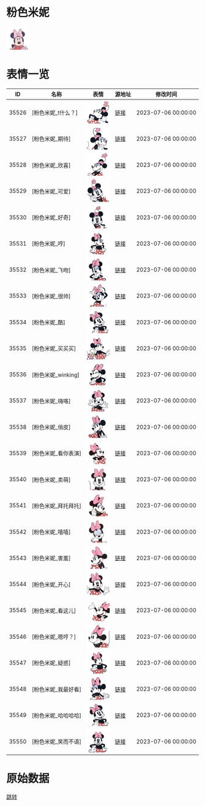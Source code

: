 # 粉色米妮

<img src="./cover.png" height="60" alt="cover" />

# 表情一览

|ID|名称|表情|源地址|修改时间|
|----|----|----|----|----|
|35526|[粉色米妮_t什么？]|<img src="./pic/035526_%5B粉色米妮_t什么？%5D.png" height="60" alt="t什么？"/>|[链接](https://i0.hdslb.com/bfs/garb/dbfe300880f760fc1d8ac3b8e891e42b5fdf1e07.png)|2023-07-06 00:00:00|
|35527|[粉色米妮_期待]|<img src="./pic/035527_%5B粉色米妮_期待%5D.png" height="60" alt="期待"/>|[链接](https://i0.hdslb.com/bfs/garb/7f9443342b8a1b8942820c31953954dd425fa77f.png)|2023-07-06 00:00:00|
|35528|[粉色米妮_欣喜]|<img src="./pic/035528_%5B粉色米妮_欣喜%5D.png" height="60" alt="欣喜"/>|[链接](https://i0.hdslb.com/bfs/garb/2dc7a61b05b1a60be5f224cfeab0ec423e1db161.png)|2023-07-06 00:00:00|
|35529|[粉色米妮_可爱]|<img src="./pic/035529_%5B粉色米妮_可爱%5D.png" height="60" alt="可爱"/>|[链接](https://i0.hdslb.com/bfs/garb/b5d0aeef6920f9c581a0e38069b4b14667f1b280.png)|2023-07-06 00:00:00|
|35530|[粉色米妮_好奇]|<img src="./pic/035530_%5B粉色米妮_好奇%5D.png" height="60" alt="好奇"/>|[链接](https://i0.hdslb.com/bfs/garb/13f88ecb414a0d29b642f57e30d4b9ae68bf0f50.png)|2023-07-06 00:00:00|
|35531|[粉色米妮_哼]|<img src="./pic/035531_%5B粉色米妮_哼%5D.png" height="60" alt="哼"/>|[链接](https://i0.hdslb.com/bfs/garb/99be29f19316e9947c37b21329a546332b667ead.png)|2023-07-06 00:00:00|
|35532|[粉色米妮_飞吻]|<img src="./pic/035532_%5B粉色米妮_飞吻%5D.png" height="60" alt="飞吻"/>|[链接](https://i0.hdslb.com/bfs/garb/4bdb8932f8983e4163ca3778c8b6c672c639cbbc.png)|2023-07-06 00:00:00|
|35533|[粉色米妮_很帅]|<img src="./pic/035533_%5B粉色米妮_很帅%5D.png" height="60" alt="很帅"/>|[链接](https://i0.hdslb.com/bfs/garb/ae4095830930872ae694ee9e8ad0e5f464a0847e.png)|2023-07-06 00:00:00|
|35534|[粉色米妮_酷]|<img src="./pic/035534_%5B粉色米妮_酷%5D.png" height="60" alt="酷"/>|[链接](https://i0.hdslb.com/bfs/garb/fa6f844c6e18deee9ca5fb0b4deb8a2f7b9b4a7f.png)|2023-07-06 00:00:00|
|35535|[粉色米妮_买买买]|<img src="./pic/035535_%5B粉色米妮_买买买%5D.png" height="60" alt="买买买"/>|[链接](https://i0.hdslb.com/bfs/garb/4b80d71d23e81f022df3e1854004ea24b1226536.png)|2023-07-06 00:00:00|
|35536|[粉色米妮_winking]|<img src="./pic/035536_%5B粉色米妮_winking%5D.png" height="60" alt="winking"/>|[链接](https://i0.hdslb.com/bfs/garb/957261a5b7dd3d20682433f56f64defc6d13c700.png)|2023-07-06 00:00:00|
|35537|[粉色米妮_嗨咯]|<img src="./pic/035537_%5B粉色米妮_嗨咯%5D.png" height="60" alt="嗨咯"/>|[链接](https://i0.hdslb.com/bfs/garb/09a755cb638e95b126c070a1d69fdc2bded366fb.png)|2023-07-06 00:00:00|
|35538|[粉色米妮_俏皮]|<img src="./pic/035538_%5B粉色米妮_俏皮%5D.png" height="60" alt="俏皮"/>|[链接](https://i0.hdslb.com/bfs/garb/d010fe20bf365b29349a122fa1ac4ac1116ad40e.png)|2023-07-06 00:00:00|
|35539|[粉色米妮_看你表演]|<img src="./pic/035539_%5B粉色米妮_看你表演%5D.png" height="60" alt="看你表演"/>|[链接](https://i0.hdslb.com/bfs/garb/01b3d8200aa19b18ce8b278f610aea0e1b0066b7.png)|2023-07-06 00:00:00|
|35540|[粉色米妮_卖萌]|<img src="./pic/035540_%5B粉色米妮_卖萌%5D.png" height="60" alt="卖萌"/>|[链接](https://i0.hdslb.com/bfs/garb/9d80e14f914ff46884da2c826d0a10f7cd24fac3.png)|2023-07-06 00:00:00|
|35541|[粉色米妮_拜托拜托]|<img src="./pic/035541_%5B粉色米妮_拜托拜托%5D.png" height="60" alt="拜托拜托"/>|[链接](https://i0.hdslb.com/bfs/garb/49a3e967379ab33eca851c8b79b04d097ed9597e.png)|2023-07-06 00:00:00|
|35542|[粉色米妮_嘻嘻]|<img src="./pic/035542_%5B粉色米妮_嘻嘻%5D.png" height="60" alt="嘻嘻"/>|[链接](https://i0.hdslb.com/bfs/garb/b8a63366ac8a5aaa58e01d96546c0548e96edac0.png)|2023-07-06 00:00:00|
|35543|[粉色米妮_害羞]|<img src="./pic/035543_%5B粉色米妮_害羞%5D.png" height="60" alt="害羞"/>|[链接](https://i0.hdslb.com/bfs/garb/05c0bd8d323bc40dcbc24b130926b93a6cab85fb.png)|2023-07-06 00:00:00|
|35544|[粉色米妮_开心]|<img src="./pic/035544_%5B粉色米妮_开心%5D.png" height="60" alt="开心"/>|[链接](https://i0.hdslb.com/bfs/garb/5d4616c76606c2d9c5a45ead7574f072b40b3d91.png)|2023-07-06 00:00:00|
|35545|[粉色米妮_看这儿]|<img src="./pic/035545_%5B粉色米妮_看这儿%5D.png" height="60" alt="看这儿"/>|[链接](https://i0.hdslb.com/bfs/garb/022179edd8e712d773028f10f5009a80f953d96d.png)|2023-07-06 00:00:00|
|35546|[粉色米妮_嗯哼？]|<img src="./pic/035546_%5B粉色米妮_嗯哼？%5D.png" height="60" alt="嗯哼？"/>|[链接](https://i0.hdslb.com/bfs/garb/c1009ab253477c4627e787912d1efc674f08cfaa.png)|2023-07-06 00:00:00|
|35547|[粉色米妮_疑惑]|<img src="./pic/035547_%5B粉色米妮_疑惑%5D.png" height="60" alt="疑惑"/>|[链接](https://i0.hdslb.com/bfs/garb/25e736cc0e21a71dafbad93453815f52b5dc5664.png)|2023-07-06 00:00:00|
|35548|[粉色米妮_我最好看]|<img src="./pic/035548_%5B粉色米妮_我最好看%5D.png" height="60" alt="我最好看"/>|[链接](https://i0.hdslb.com/bfs/garb/647800269e9f67eb9c603f2e7bd109d22fb7f10d.png)|2023-07-06 00:00:00|
|35549|[粉色米妮_哈哈哈哈]|<img src="./pic/035549_%5B粉色米妮_哈哈哈哈%5D.png" height="60" alt="哈哈哈哈"/>|[链接](https://i0.hdslb.com/bfs/garb/8ee380926b9f69374e4f7c0dd48f011fb3bb7431.png)|2023-07-06 00:00:00|
|35550|[粉色米妮_笑而不语]|<img src="./pic/035550_%5B粉色米妮_笑而不语%5D.png" height="60" alt="笑而不语"/>|[链接](https://i0.hdslb.com/bfs/garb/445a564bd9cf7f204bcc76425f7b19b0cfc33114.png)|2023-07-06 00:00:00|

# 原始数据

[跳转](./raw.json)

